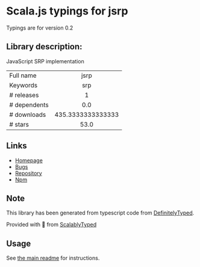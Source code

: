 
# Scala.js typings for jsrp

Typings are for version 0.2

## Library description:
JavaScript SRP implementation

|                    |                 |
| ------------------ | :-------------: |
| Full name          | jsrp |
| Keywords           | srp |
| # releases         | 1 |
| # dependents       | 0.0 |
| # downloads        | 435.3333333333333 |
| # stars            | 53.0 |

## Links
- [Homepage](https://github.com/alax/jsrp)
- [Bugs](https://github.com/alax/jsrp/issues)
- [Repository](https://github.com/alax/jsrp)
- [Npm](https://www.npmjs.com/package/jsrp)
    


## Note
This library has been generated from typescript code from [DefinitelyTyped](https://definitelytyped.org).

Provided with :purple_heart: from [ScalablyTyped](https://github.com/oyvindberg/ScalablyTyped)

## Usage
See [the main readme](../../readme.md) for instructions.


